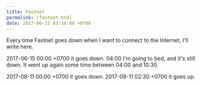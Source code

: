 ```yaml
---
title: Fastnet
permalink: /fastnet.html
date: 2017-06-15 03:16:00 +0700
---
```


Every time Fastnet goes down when
I want to connect to the Internet,
I'll write here.

2017-06-15 00:00 +0700 it goes down.
04:00 I'm going to bed, and it's still down.
It went up again some time between 04:00 and 10:30.

2017-08-11 00:00 +0700 it goes down.
2017-08-11 02:30 +0700 it goes up.
